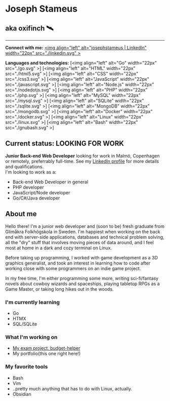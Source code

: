 # Joseph Stameus
## aka oxifinch 🛰️
---
**Connect with me:**
[<img align="left" alt="josephstameus | LinkedIn" width="22px" src="./linkedin.svg" \>][linkedin]

**Languages and technologies:**
[<img align="left" alt="Go" width="22px" src="./go.svg" \>]
[<img align="left" alt="HTML" width="22px" src="./html5.svg" \>]
[<img align="left" alt="CSS" width="22px" src="./css3.svg" \>]
[<img align="left" alt="JavaScript" width="22px" src="./javascript.svg" \>]
[<img align="left" alt="Node.js" width="22px" src="./nodedotjs.svg" \>]
[<img align="left" alt="PHP" width="22px" src="./php.svg" \>]
[<img align="left" alt="MySQL" width="22px" src="./mysql.svg" \>]
[<img align="left" alt="SQLite" width="22px" src="./sqlite.svg" \>]
[<img align="left" alt="MongoDB" width="22px" src="./mongodb.svg" \>]
[<img align="left" alt="Docker" width="22px" src="./docker.svg" \>]
[<img align="left" alt="Linux" width="22px" src="./linux.svg" \>]
[<img align="left" alt="Bash" width="22px" src="./gnubash.svg" \>]

## Current status: LOOKING FOR WORK
**Junior Back-end Web Developer** looking for work in Malmö, Copenhagen or remotely, preferrably full-time. See my [LinkedIn profile](https://www.linkedin.com/in/josephstameus/) for more details and qualifications.  
I'm looking to work as a:
  - Back-end Web Developer in general
  - PHP developer
  - JavaScript/Node developer
  - Go/C#/Java developer

## About me
Hello there! I'm a junior web developer and (soon to be) fresh graduate from Glimåkra Folkhögskola in Sweden. I'm happiest when working on the back end with server-side applications, databases and technical problem solving, all the "dry" stuff that involves moving pieces of data around, and I feel most at home in a dark and cozy terminal on Linux. 

Before taking up programming, I worked with game development as a 3D graphics generalist, and took an interest in learning how to code after working close with some programmers on an indie game project.

In my free time, I'm either programming some more, writing sci-fi/fantasy novels about cowboy wizards and spaceships, playing tabletop RPGs as a Game Master, or taking long hikes out in the woods. 

### I'm currently learning
- Go
- HTMX
- SQL/SQLite

### What I'm working on
- [My exam project, budget-helper](https://github.com/oxifinch/budget-helper)
- My portfolio(this one right here!)

### My favorite tools
- Bash
- Vim
- ..pretty much anything that has to do with Linux, actually.
- Obsidian

[linkedin]: https://www.linkedin.com/in/josephstameus/
